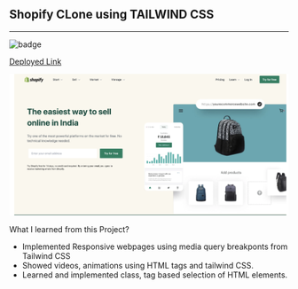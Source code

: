 
**Shopify CLone using TAILWIND CSS**
--------------------------------------
-----------------------------------------
![badge](https://img.shields.io/badge/Shopify-TailwindCSS-green)   

[Deployed Link](https://shopify-clone-by-hs.netlify.app/)


<img src="./assets/shopifyClone.png">

What I learned from this Project?

- Implemented Responsive webpages using media query breakponts from Tailwind CSS
- Showed videos, animations using HTML tags and tailwind CSS.
- Learned and implemented class, tag based selection of HTML elements.
